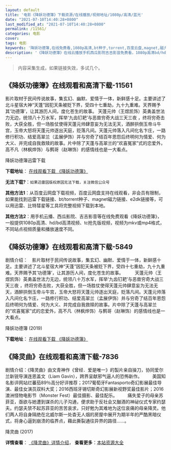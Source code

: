 ```yaml
---
layout: default
title: '电影《降妖功德簿》下载资源/在线播放/视频地址/1080p/高清/蓝光'
date: "2021-07-10T14:40:28+0800"
last_modified_at: "2021-07-10T14:40:28+0800"
permalink: /11561/
categories: 电影
cover:
tags: 电影
keywords: '降妖功德簿,在线免费看,1080p高清,bt种子,torrent,百度云盘,magnet,磁力链,迅雷下载资源'
description: '《降妖功德簿》在线云播放手机西瓜影院吉吉影音免费看，1080p高清bd/hd未删减完整版和tc抢先枪版，mkv/mp4格式，附带bt/torrent种子、magnet/磁力链、百度云盘、网盘资源迅雷下载链接'
---
```


>内容采集生成，如果链接失效，多试几个。


## 《降妖功德簿》在线观看和高清下载-11561

影片取材于民间传说故事，集玄幻、幽默、爱情于一体，新鲜感十足。主要讲述了北斗星宿大神“天蓬”因犯天条被贬下界，受四十七重劫，九十九重难。天界赐予其‘功德簿’，让其游历人间，度化苍生的故事。 天蓬元帅（王煜凯饰）英勇盖世法力无边，统领八十万水军，挥举‘九齿钉耙’与恶兽穷奇大战三天三夜 ，终将穷奇击败，大获全胜，但一场胜仗使得天蓬元帅肆意妄为无法无天，酒醉拱倒玉帝斗牛宫，玉帝大怒将天蓬元帅逐出天庭，贬落凡间。天蓬元帅落入凡间化名卞庄，一路修行积功、结爱高翠兰（孟展伊饰）并与穷奇了结百年恩怨后终明何为情爱、何为大义、并完成自我救赎的故事。片中除了天蓬与高翠兰的“欢喜冤家”式的恋爱外，高不凡（林枫烨饰）与鹩哥（赵琳饰）的感情线也是一大看点。


降妖功德簿迅雷下载

**下载地址**： [在线观看下载 《降妖功德簿》](https://www.993dy.com//vod-detail-id-35496.html) 


**无法下载?**：`如果迅雷因版权原因无法下载，关注微信公众号 `

**其他方法1**：从百度云网盘下载视频，百度云网盘支持在线观看，非会员有限制，如果能找到迅雷下载链接、bt/torrent种子、magnet磁力链接、e2dk链接等，可以用迅雷、比特彗星等工具将完整视频下载到本地。

**其他方法2**：用手机云播、西瓜影院、吉吉影音等在线免费观看《降妖功德簿》，一般提供1080p高清、hd/bd高清视频、tc抢先版视频，视频为mkv或mp4格式，不同站点视频质量和播放速度不同。


## 《降妖功德簿》在线观看和高清下载-5849

剧情介绍：　影片取材于民间传说故事，集玄幻、幽默、爱情于一体，新鲜感十足。主要讲述了北斗星宿大神“天蓬”因犯天条被贬下界，受四十七重劫，九十九重难。天界赐予其‘功德簿’，让其游历人间，度化苍生的故事。  　　天蓬元帅（王煜凯饰）英勇盖世法力无边，统领八十万水军，挥举‘九齿钉耙’与恶兽穷奇大战三天三夜 ，终将穷奇击败，大获全胜，但一场胜仗使得天蓬元帅肆意妄为无法无天，酒醉拱倒玉帝斗牛宫，玉帝大怒将天蓬元帅逐出天庭，贬落凡间。天蓬元帅落入凡间化名卞庄，一路修行积功、结爱高翠兰（孟展伊饰）并与穷奇了结百年恩怨后终明何为情爱、何为大义、并完成自我救赎的故事。片中除了天蓬与高翠兰的“欢喜冤家”式的恋爱外，高不凡（林枫烨饰）与鹩哥（赵琳饰）的感情线也是一大看点。


降妖功德簿 (2019)

**下载地址**： [在线观看下载 《降妖功德簿》](https://www.btbtdy.me/btdy/dy15718.html) 


## 《降灵曲》在线观看和高清下载-7836

剧情介绍：《降灵曲》由文青神作《曾经．爱是唯一》的製片亲自操刀，协同爱尔兰新锐导演连恩盖文（Liam Gavin），跨界呈献邪气逼人的恐怖新作。 　　美国知名影评网站烂蕃茄89％高分好评推荐；2017葡萄牙Fantasporto奇幻影展最佳导演、最佳女演员双料大奖；2016西班牙锡切斯奇幻影展新视野奖最佳影片；2016澳洲怪物电影节（Monster Fest）最佳摄影、最佳配乐。 　　痛失爱子的母亲苏菲亚，亟欲与她遭到谋杀的儿子沟通，便求助于反社会又酗酒的神祕仪式专家约瑟夫。约瑟夫禁不起苏菲亚的苦苦哀求，只好勉为其难地为这位哀痛的母亲降灵。他们两人将自身隔绝在北威尔斯一处杳无人烟的房屋中展开为期半年的严酷黑暗仪式，将身心逼到崩溃的临界点，藉此撕裂通往异界的路径……。


降灵曲 (2017)

**详情查看**： [《降灵曲》详情介绍](/movie/7836/)， **查看更多**：[本站资源大全](/movie/t/all/)

